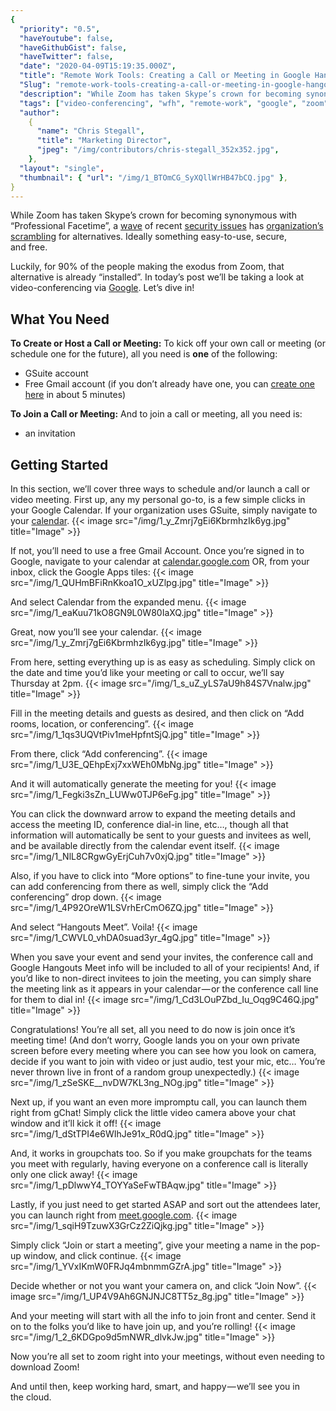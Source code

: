 ```yaml
---
{
  "priority": "0.5",
  "haveYoutube": false,
  "haveGithubGist": false,
  "haveTwitter": false,
  "date": "2020-04-09T15:19:35.000Z",
  "title": "Remote Work Tools: Creating a Call or Meeting in Google Hangouts",
  "Slug": "remote-work-tools-creating-a-call-or-meeting-in-google-hangouts",
  "description": "While Zoom has taken Skype’s crown for becoming synonymous with “Professional Facetime”, a wave of recent security issues has organization’s scrambling for alternatives.",
  "tags": ["video-conferencing", "wfh", "remote-work", "google", "zoom"],
  "author":
    {
      "name": "Chris Stegall",
      "title": "Marketing Director",
      "jpeg": "/img/contributors/chris-stegall_352x352.jpg",
    },
  "layout": "single",
  "thumbnail": { "url": "/img/1_BTOmCG_SyXQllWrHB47bCQ.jpg" },
}
---
```


While Zoom has taken Skype’s crown for becoming synonymous with “Professional Facetime”, a [wave](https://www.cnet.com/news/zoom-every-security-issue-uncovered-in-the-video-chat-app/) of recent [security issues](https://www.buzzfeednews.com/article/pranavdixit/google-bans-zoom) has [organization’s scrambling](https://www.bloomberg.com/news/articles/2020-04-07/taiwan-bans-government-use-of-zoom-over-cybersecurity-concerns) for alternatives. Ideally something easy-to-use, secure, and free.

Luckily, for 90% of the people making the exodus from Zoom, that alternative is already “installed”. In today’s post we’ll be taking a look at video-conferencing via [Google](https://meet.google.com/). Let’s dive in!

## What You Need

**To Create or Host a Call or Meeting:**
To kick off your own call or meeting (or schedule one for the future), all you need is **one** of the following:

- GSuite account
- Free Gmail account (if you don’t already have one, you can [create one here](https://accounts.google.com/signup/v2/webcreateaccount?flowName=GlifWebSignIn&flowEntry=SignUp) in about 5 minutes)

**To Join a Call or Meeting:**
And to join a call or meeting, all you need is:

- an invitation

## Getting Started

In this section, we’ll cover three ways to schedule and/or launch a call or video meeting.
First up, any my personal go-to, is a few simple clicks in your Google Calendar. If your organization uses GSuite, simply navigate to your [calendar](http://calendar.google.com/).
{{< image src="/img/1_y_Zmrj7gEi6KbrmhzIk6yg.jpg" title="Image" >}}

If not, you’ll need to use a free Gmail Account. Once you’re signed in to Google, navigate to your calendar at [calendar.google.com](http://calendar.google.com/) OR, from your inbox, click the Google Apps tiles:
{{< image src="/img/1_QUHmBFiRnKkoa1O_xUZlpg.jpg" title="Image" >}}

And select Calendar from the expanded menu.
{{< image src="/img/1_eaKuu71kO8GN9L0W80IaXQ.jpg" title="Image" >}}

Great, now you’ll see your calendar.
{{< image src="/img/1_y_Zmrj7gEi6KbrmhzIk6yg.jpg" title="Image" >}}

From here, setting everything up is as easy as scheduling. Simply click on the date and time you’d like your meeting or call to occur, we’ll say Thursday at 2pm.
{{< image src="/img/1_s_uZ_yLS7aU9h84S7Vnalw.jpg" title="Image" >}}

Fill in the meeting details and guests as desired, and then click on “Add rooms, location, or conferencing”.
{{< image src="/img/1_1qs3UQVtPiv1meHpfntSjQ.jpg" title="Image" >}}

From there, click “Add conferencing”.
{{< image src="/img/1_U3E_QEhpExj7xxWEh0MbNg.jpg" title="Image" >}}

And it will automatically generate the meeting for you!
{{< image src="/img/1_Fegki3sZn_LUWw0TJP6eFg.jpg" title="Image" >}}

You can click the downward arrow to expand the meeting details and access the meeting ID, conference dial-in line, etc…, though all that information will automatically be sent to your guests and invitees as well, and be available directly from the calendar event itself.
{{< image src="/img/1_NlL8CRgwGyErjCuh7v0xjQ.jpg" title="Image" >}}

Also, if you have to click into “More options” to fine-tune your invite, you can add conferencing from there as well, simply click the “Add conferencing” drop down.
{{< image src="/img/1_4P92OreW1LSVrhErCmO6ZQ.jpg" title="Image" >}}

And select “Hangouts Meet”. Voila!
{{< image src="/img/1_CWVL0_vhDA0suad3yr_4gQ.jpg" title="Image" >}}

When you save your event and send your invites, the conference call and Google Hangouts Meet info will be included to all of your recipients!
And, if you’d like to non-direct invitees to join the meeting, you can simply share the meeting link as it appears in your calendar — or the conference call line for them to dial in!
{{< image src="/img/1_Cd3LOuPZbd_Iu_Oqg9C46Q.jpg" title="Image" >}}

Congratulations! You’re all set, all you need to do now is join once it’s meeting time! (And don’t worry, Google lands you on your own private screen before every meeting where you can see how you look on camera, decide if you want to join with video or just audio, test your mic, etc… You’re never thrown live in front of a random group unexpectedly.)
{{< image src="/img/1_zSeSKE__nvDW7KL3ng_NOg.jpg" title="Image" >}}

Next up, if you want an even more impromptu call, you can launch them right from gChat! Simply click the little video camera above your chat window and it’ll kick it off!
{{< image src="/img/1_dStTPI4e6WIhJe91x_R0dQ.jpg" title="Image" >}}

And, it works in groupchats too. So if you make groupchats for the teams you meet with regularly, having everyone on a conference call is literally only one click away!
{{< image src="/img/1_pDlwwY4_TOYYaSeFwTBAqw.jpg" title="Image" >}}

Lastly, if you just need to get started ASAP and sort out the attendees later, you can launch right from [meet.google.com](https://meet.google.com/).
{{< image src="/img/1_sqiH9TzuwX3GrCz2ZiQjkg.jpg" title="Image" >}}

Simply click “Join or start a meeting”, give your meeting a name in the pop-up window, and click continue.
{{< image src="/img/1_YVxIKmW0FRJq4mbnmmGZrA.jpg" title="Image" >}}

Decide whether or not you want your camera on, and click “Join Now”.
{{< image src="/img/1_UP4V9Ah6GNJNJC8TT5z_8g.jpg" title="Image" >}}

And your meeting will start with all the info to join front and center. Send it on to the folks you’d like to have join up, and you’re rolling!
{{< image src="/img/1_2_6KDGpo9d5mNWR_dlvkJw.jpg" title="Image" >}}

Now you’re all set to zoom right into your meetings, without even needing to download Zoom!

And until then, keep working hard, smart, and happy — we’ll see you in the cloud.
